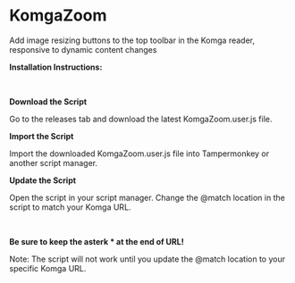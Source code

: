 # KomgaZoom
Add image resizing buttons to the top toolbar in the Komga reader, responsive to dynamic content changes 


**Installation Instructions:**

<br>

**Download the Script**


Go to the releases tab and download the latest KomgaZoom.user.js file.


**Import the Script**


Import the downloaded KomgaZoom.user.js file into Tampermonkey or another script manager.


**Update the Script**


Open the script in your script manager.
Change the @match location in the script to match your Komga URL.

<br>

**Be sure to keep the asterk * at the end of URL!**

Note: The script will not work until you update the @match location to your specific Komga URL.

